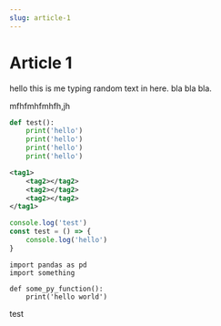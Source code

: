 ```yaml
---
slug: article-1
---
```

# Article 1

hello this is me typing random text in here. bla bla bla.

mfhfmhfmhfh,jh

```python
def test():
    print('hello')
    print('hello')
    print('hello')
    print('hello')
```

```xml
<tag1>
    <tag2></tag2>
    <tag2></tag2>
    <tag2></tag2>
</tag1>
```

```javascript
console.log('test')
const test = () => {
    console.log('hello')
}

```
```
import pandas as pd
import something

def some_py_function():
    print('hello world')
```

test
